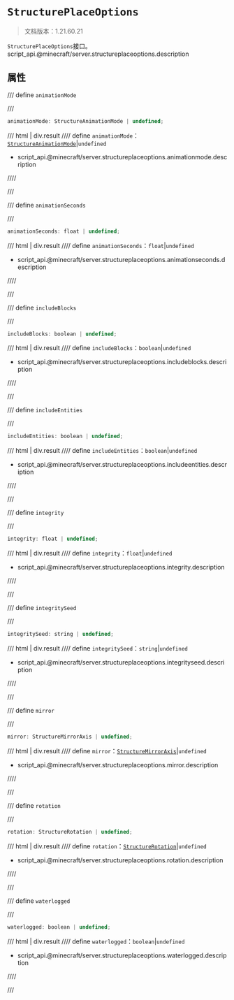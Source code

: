 # `StructurePlaceOptions`

> 文档版本：1.21.60.21

`StructurePlaceOptions`接口。script_api.@minecraft/server.structureplaceoptions.description

## 属性

/// define
`animationMode`


///

```js
animationMode: StructureAnimationMode | undefined;
```

/// html | div.result
//// define
`animationMode`：[`StructureAnimationMode`](./structureanimationmode.md)|`undefined`

- script_api.@minecraft/server.structureplaceoptions.animationmode.description


////

///


/// define
`animationSeconds`


///

```js
animationSeconds: float | undefined;
```

/// html | div.result
//// define
`animationSeconds`：`float`|`undefined`

- script_api.@minecraft/server.structureplaceoptions.animationseconds.description


////

///


/// define
`includeBlocks`


///

```js
includeBlocks: boolean | undefined;
```

/// html | div.result
//// define
`includeBlocks`：`boolean`|`undefined`

- script_api.@minecraft/server.structureplaceoptions.includeblocks.description


////

///


/// define
`includeEntities`


///

```js
includeEntities: boolean | undefined;
```

/// html | div.result
//// define
`includeEntities`：`boolean`|`undefined`

- script_api.@minecraft/server.structureplaceoptions.includeentities.description


////

///


/// define
`integrity`


///

```js
integrity: float | undefined;
```

/// html | div.result
//// define
`integrity`：`float`|`undefined`

- script_api.@minecraft/server.structureplaceoptions.integrity.description


////

///


/// define
`integritySeed`


///

```js
integritySeed: string | undefined;
```

/// html | div.result
//// define
`integritySeed`：`string`|`undefined`

- script_api.@minecraft/server.structureplaceoptions.integrityseed.description


////

///


/// define
`mirror`


///

```js
mirror: StructureMirrorAxis | undefined;
```

/// html | div.result
//// define
`mirror`：[`StructureMirrorAxis`](./structuremirroraxis.md)|`undefined`

- script_api.@minecraft/server.structureplaceoptions.mirror.description


////

///


/// define
`rotation`


///

```js
rotation: StructureRotation | undefined;
```

/// html | div.result
//// define
`rotation`：[`StructureRotation`](./structurerotation.md)|`undefined`

- script_api.@minecraft/server.structureplaceoptions.rotation.description


////

///


/// define
`waterlogged`


///

```js
waterlogged: boolean | undefined;
```

/// html | div.result
//// define
`waterlogged`：`boolean`|`undefined`

- script_api.@minecraft/server.structureplaceoptions.waterlogged.description


////

///

